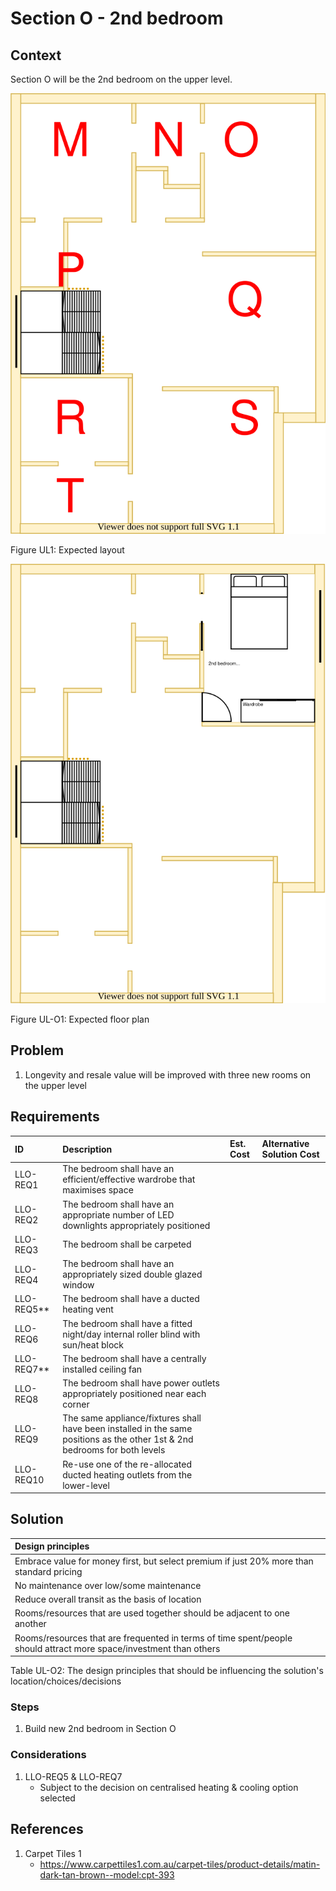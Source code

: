# Section O - 2nd bedroom

## Context

Section O will be the 2nd bedroom on the upper level.

![TO-BE upper-level diagram](Upper-Level-TO-BE-sections.svg)

Figure UL1: Expected layout

![TO-BE upper-level Section O diagram](Upper-Level-TO-BE-section-O.svg)

Figure UL-O1: Expected floor plan


## Problem

1. Longevity and resale value will be improved with three new rooms on the upper level


## Requirements

|ID|Description|Est. Cost|Alternative Solution Cost|
|:---|:---|:---|:---|
|LLO-REQ1|The bedroom shall have an efficient/effective wardrobe that maximises space|||
|LLO-REQ2|The bedroom shall have an appropriate number of LED downlights appropriately positioned|||
|LLO-REQ3|The bedroom shall be carpeted|||
|LLO-REQ4|The bedroom shall have an appropriately sized double glazed window|||
|LLO-REQ5**|The bedroom shall have a ducted heating vent|||
|LLO-REQ6|The bedroom shall have a fitted night/day internal roller blind with sun/heat block|||
|LLO-REQ7**|The bedroom shall have a centrally installed ceiling fan|||
|LLO-REQ8|The bedroom shall have power outlets appropriately positioned near each corner|||
|LLO-REQ9|The same appliance/fixtures shall have been installed in the same positions as the other 1st & 2nd bedrooms for both levels|||
|LLO-REQ10|Re-use one of the re-allocated ducted heating outlets from the lower-level|||


## Solution

|Design principles|
|:---|
|Embrace value for money first, but select premium if just 20% more than standard pricing|
|No maintenance over low/some maintenance|
|Reduce overall transit as the basis of location|
|Rooms/resources that are used together should be adjacent to one another|
|Rooms/resources that are frequented in terms of time spent/people should attract more space/investment than others|

Table UL-O2: The design principles that should be influencing the solution's location/choices/decisions

### Steps

1. Build new 2nd bedroom in Section O 

### Considerations

1. LLO-REQ5 & LLO-REQ7
    - Subject to the decision on centralised heating & cooling option selected


## References

1. Carpet Tiles 1
    - https://www.carpettiles1.com.au/carpet-tiles/product-details/matin-dark-tan-brown--model:cpt-393